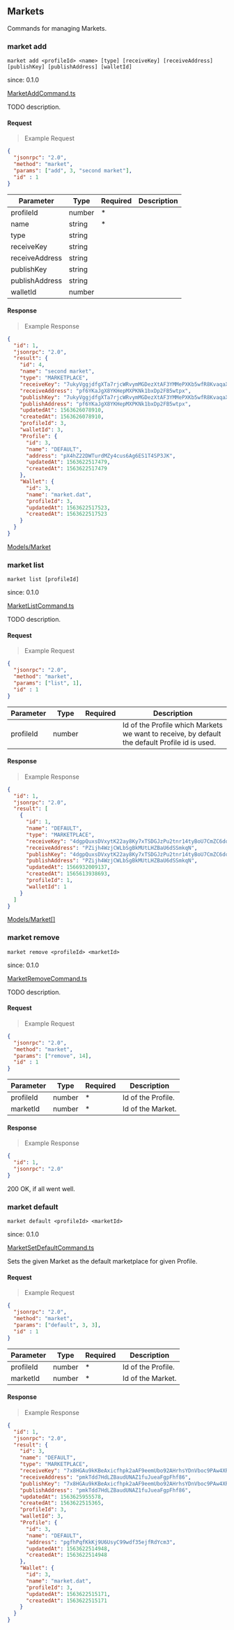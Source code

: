 

## Markets

Commands for managing Markets.

### market add

```
market add <profileId> <name> [type] [receiveKey] [receiveAddress] [publishKey] [publishAddress] [walletId]
```
<aside class="notice">
since: 0.1.0
</aside>

[MarketAddCommand.ts](https://github.com/particl/particl-market/tree/develop/src/api/commands/market/MarketAddCommand.ts)

TODO description.

#### Request
> Example Request 
```json
{
  "jsonrpc": "2.0",
  "method": "market",
  "params": ["add", 3, "second market"],
  "id" : 1
}
```

Parameter       | Type      | Required | Description
--------------- | --------- | -------- | -----------
profileId       | number    | *        | 
name            | string    | *        | 
type            | string    |          | 
receiveKey      | string    |          | 
receiveAddress  | string    |          | 
publishKey      | string    |          | 
publishAddress  | string    |          | 
walletId        | number    |          | 


#### Response

> Example Response
```json
{
  "id": 1,
  "jsonrpc": "2.0",
  "result": {
    "id": 4,
    "name": "second market",
    "type": "MARKETPLACE",
    "receiveKey": "7ukyVggjdfgXTa7rjcWRvymMGDezXtAF3YMMePXKb5wfR8KvaqaX",
    "receiveAddress": "pf6YKaJgX8YKHepMXPKNk1bxDp2FB5wtpx",
    "publishKey": "7ukyVggjdfgXTa7rjcWRvymMGDezXtAF3YMMePXKb5wfR8KvaqaX",
    "publishAddress": "pf6YKaJgX8YKHepMXPKNk1bxDp2FB5wtpx",
    "updatedAt": 1563626078910,
    "createdAt": 1563626078910,
    "profileId": 3,
    "walletId": 3,
    "Profile": {
      "id": 3,
      "name": "DEFAULT",
      "address": "pX4hZ22DWTurdMZy4cus6Ag6ES1T4SP3JK",
      "updatedAt": 1563622517479,
      "createdAt": 1563622517479
    },
    "Wallet": {
      "id": 3,
      "name": "market.dat",
      "profileId": 3,
      "updatedAt": 1563622517523,
      "createdAt": 1563622517523
    }
  }
}
```

[Models/Market](#market)



### market list

```
market list [profileId]
```

<aside class="notice">
since: 0.1.0
</aside>

[MarketListCommand.ts](https://github.com/particl/particl-market/tree/develop/src/api/commands/market/MarketListCommand.ts)

TODO description.

#### Request
> Example Request 
```json
{
  "jsonrpc": "2.0",
  "method": "market",
  "params": ["list", 1],
  "id" : 1
}
```

Parameter   | Type      | Required | Description
----------- | --------- | -------- | -----------
profileId   | number    |          | Id of the Profile which Markets we want to receive, by default the default Profile id is used.

#### Response

> Example Response
```json
{
  "id": 1,
  "jsonrpc": "2.0",
  "result": [
    {
      "id": 1,
      "name": "DEFAULT",
      "type": "MARKETPLACE",
      "receiveKey": "4dgpQuxsDVxytK22ay8Ky7xTSDGJzPu2tnr14tyBoU7CmZC6dqM",
      "receiveAddress": "PZijh4WzjCWLbSgBkMUtLHZBaU6dSSmkqN",
      "publishKey": "4dgpQuxsDVxytK22ay8Ky7xTSDGJzPu2tnr14tyBoU7CmZC6dqM",
      "publishAddress": "PZijh4WzjCWLbSgBkMUtLHZBaU6dSSmkqN",
      "updatedAt": 1566932009137,
      "createdAt": 1565613938693,
      "profileId": 1,
      "walletId": 1
    }
  ]
}
```

[Models/Market\[\]](#market)


### market remove

```
market remove <profileId> <marketId>
```

<aside class="notice">
since: 0.1.0
</aside>

[MarketRemoveCommand.ts](https://github.com/particl/particl-market/tree/develop/src/api/commands/market/MarketRemoveCommand.ts)

TODO description.

#### Request
> Example Request 
```json
{
  "jsonrpc": "2.0",
  "method": "market",
  "params": ["remove", 14],
  "id" : 1
}
```

Parameter   | Type      | Required | Description
----------- | --------- | -------- | -----------
profileId   | number    | *        | Id of the Profile.
marketId    | number    | *        | Id of the Market.

#### Response

> Example Response
```json
{
  "id": 1,
  "jsonrpc": "2.0"
}
```

200 OK, if all went well.


### market default

```
market default <profileId> <marketId>
```

<aside class="notice">
since: 0.1.0
</aside>

[MarketSetDefaultCommand.ts](https://github.com/particl/particl-market/tree/develop/src/api/commands/market/MarketSetDefaultCommand.ts)

Sets the given Market as the default marketplace for given Profile.

#### Request
> Example Request 
```json
{
  "jsonrpc": "2.0",
  "method": "market",
  "params": ["default", 3, 3],
  "id" : 1
}
```

Parameter   | Type      | Required | Description
----------- | --------- | -------- | -----------
profileId   | number    | *        | Id of the Profile.
marketId    | number    | *        | Id of the Market.


#### Response

> Example Response
```json
{
  "id": 1,
  "jsonrpc": "2.0",
  "result": {
    "id": 3,
    "name": "DEFAULT",
    "type": "MARKETPLACE",
    "receiveKey": "7x8HGAu9kKBeAxicfhpk2aAF9eemUbo92AHrhsYDnVboc9PAw4XR",
    "receiveAddress": "pmkTdd7HdLZBaudUNAZ1fuJueaFgpFhf86",
    "publishKey": "7x8HGAu9kKBeAxicfhpk2aAF9eemUbo92AHrhsYDnVboc9PAw4XR",
    "publishAddress": "pmkTdd7HdLZBaudUNAZ1fuJueaFgpFhf86",
    "updatedAt": 1563625955578,
    "createdAt": 1563622515365,
    "profileId": 3,
    "walletId": 3,
    "Profile": {
      "id": 3,
      "name": "DEFAULT",
      "address": "pgfhPqfKkKj9U6UsyC99wdf35ejfRdYcm3",
      "updatedAt": 1563622514948,
      "createdAt": 1563622514948
    },
    "Wallet": {
      "id": 3,
      "name": "market.dat",
      "profileId": 3,
      "updatedAt": 1563622515171,
      "createdAt": 1563622515171
    }
  }
}
```

